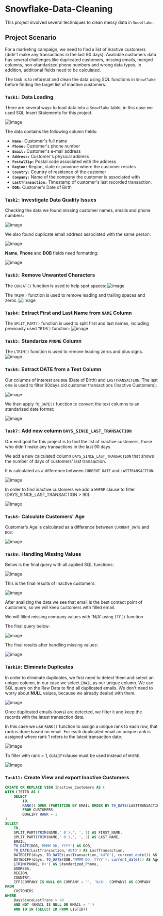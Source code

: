 # Snowflake-Data-Cleaning
This project involved several techniques to clean messy data in `Snowflake`.

## Project Scenario
For a marketing campaign, we need to find a list of inactive customers (didn't make any transactions in the last 90 days).
Available customers data has several challenges like duplicated customers, missing emails, merged columns, non-standarized phone numbers and wrong data types.
In addition, additional fields need to be calculated.

The task is to reformat and clean the data using SQL functions in `Snowflake` before finding the target list of inactive customers.

### `Task1:` Data Loading

There are several ways to load data into a `Snowflake` table, in this case we used SQL Insert Statements for this project.

![image](https://github.com/user-attachments/assets/26e443b8-f857-454f-a903-a31ea2ea043e)

The data contains the following column fields:

- **`Name:`** Customer's full name 
- **`Phone:`** Customer's phone number
- **`Email:`** Customer's e-mail address
- **`Address:`** Customer's physical address
- **`PostalZip:`** Postal code associated with the address
- **`Region:`** Region, state or province where the customer resides
- **`Country:`** Country of residence of the customer  
- **`Company:`** Name of the company the customer is associated with
- **`LastTransaction:`** Timestamp of customer's last recorded transaction.
- **`DOB:`** Customer's Date of Birth

### `Task2:` Investigate Data Quality Issues

Checking the data we found missing customer names, emails and phone numbers: 

![image](https://github.com/user-attachments/assets/f2f30aee-1986-468c-b6ac-b5caf300f050)

We also found duplicate email address associated with the same person:

![image](https://github.com/user-attachments/assets/cf1553d0-ab2c-4878-8bb8-32bffb3034e8)

**Name**, **Phone** and **DOB** fields need formatting:

![image](https://github.com/user-attachments/assets/239ef225-f11a-4eae-a231-019f76d77cd8)

### `Task3:` Remove Unwanted Characters

The `CONCAT()` function is used to help spot spaces:
![image](https://github.com/user-attachments/assets/9c44ecbd-42e1-4474-b421-6a513bfa91d7)

The `TRIM()` function is used to remove leading and trailing spaces and zeros.
![image](https://github.com/user-attachments/assets/cc839f85-6226-43dc-a262-9b7c3249bd3a)

### `Task4:` Extract First and Last Name from `NAME` Column

The `SPLIT_PART()` function is used to split first and last names, including previously used `TRIM()` function:
![image](https://github.com/user-attachments/assets/64cbb1e6-85d6-4de6-8b6c-2fe5c9d01fbb)

### `Task5:` Standarize `PHONE` Column

The `LTRIM()` function is used to remove leading zeros and plus signs.
![image](https://github.com/user-attachments/assets/8d3dfcee-875a-4b6d-898e-c3a6069965bc)

### `Task6:` Extract DATE from a Text Column

Our columns of interest are `DOB` (Date of Birth) and `LASTTRANSACTION`. The last one is used to filter 90days old customer transactions (Inactive Customers):

![image](https://github.com/user-attachments/assets/42974e24-9933-4552-8bbb-08a1ad819709)

We then apply `TO_DATE()` function to convert the text columns to an standarized date format:

![image](https://github.com/user-attachments/assets/2b297418-7832-4897-9de9-da1d528844ab)

### `Task7:` Add new column `DAYS_SINCE_LAST_TRANSACTION`

Our end goal for this project is to find the list of inactive customers, those who didn't make any transactions in the last 90 days.

We add a new calculated column `DAYS_SINCE_LAST_TRANSACTION` that shows the number of days of customers' last transaction.

It is calculated as a difference between `CURRENT_DATE` and `LASTTRANSACTION`:

![image](https://github.com/user-attachments/assets/8a3e1328-a79c-46eb-a8ec-32fdf5356a87)

In order to find inactive customers we add a `WHERE` clause to filter (DAYS_SINCE_LAST_TRANSACTION > 90):

![image](https://github.com/user-attachments/assets/74a690ed-fac3-48b9-97e4-097da68c4161)

### `Task8:` Calculate Customers' Age

Customer's Age is calculated as a difference between `CURRENT_DATE` and `DOB`:

![image](https://github.com/user-attachments/assets/d18517a0-af5c-4268-9dca-c266d3180c75)

### `Task9:` Handling Missing Values

Below is the final query with all applied SQL functions:

![image](https://github.com/user-attachments/assets/e995686c-72ab-453d-ae75-0d9cf01c30e9)

This is the final results of inactive customers:

![image](https://github.com/user-attachments/assets/8785a672-d622-4760-b287-97145785d3e7)

After analizing the data we see that email is the best contact point of customers, so we will keep customers with filled email.

We will filled missing company values with 'N/A' using `IFF()` function

The final query below:

![image](https://github.com/user-attachments/assets/cc60fe4b-9c82-4866-8e9f-b3e2693485d3)

The final results after handling missing values:

![image](https://github.com/user-attachments/assets/2bd25fc6-9ea9-4ab4-a9c2-b29fbc124f88)

### `Task10:` Eliminate Duplicates

In order to eliminate duplicates, we first need to detect them and select an unique column, in our case we select `EMAIL` as our unique column. We use SQL query on the Raw Data to find all duplicated emails. We don't need to worry about **NULL** values, because we already dealed with them.

![image](https://github.com/user-attachments/assets/a9030c78-917c-4f05-b2e7-0abf7da6451e)

Once duplicated emails (rows) are detected, we filter it and keep the records with the latest transaction date.

In this case we use `RANK()` function to assign a unique rank to each row, that rank is done based on email. For each duplicated email an unique rank is assigned
where rank 1 refers to the latest transaction date.

![image](https://github.com/user-attachments/assets/87c98b91-b5de-4116-b22c-e3486e921963)

To filter with rank = 1, `QUALIFY`clause must be used instead of `WHERE`.

![image](https://github.com/user-attachments/assets/e2c59168-6f16-4962-ace6-f9711ee9ba85)

### `Task11:` Create View and export Inactive Customers

```sql
CREATE OR REPLACE VIEW Inactive_Customers AS (
WITH LISTID AS (
    SELECT 
        ID,
        RANK() OVER (PARTITION BY EMAIL ORDER BY TO_DATE(LASTTRANSACTION, 'AUTO') DESC) AS RANK
        FROM CUSTOMERS
        QUALIFY RANK = 1
)
SELECT 
    ID, 
    SPLIT_PART(TRIM(NAME,' 0'),', ', 1) AS FIRST_NAME, 
    SPLIT_PART(TRIM(NAME,' 0'),', ', 2) AS LAST_NAME, 
    EMAIL,
    TO_DATE(DOB,'MMMM DD, YYYY') AS DOB,
	TO_DATE(LastTransaction,'AUTO') AS LastTransaction,
	DATEDIFF(days, TO_DATE(LastTransaction,'AUTO'), current_date()) AS DaysSinceLastTrans,
	DATEDIFF(days, TO_DATE(DOB,'MMMM DD, YYYY'), current_date()) AS Age,
    LTRIM(PHONE,'0+') AS Standarized_Phone,
    ADDRESS, 
    REGION, 
    COUNTRY,
    IFF(COMPANY IS NULL OR COMPANY = '', 'N/A', COMPANY) AS COMPANY
FROM
    CUSTOMERS
WHERE
    DaysSinceLastTrans > 90 
    AND NOT (EMAIL IS NULL OR EMAIL = '')
    AND ID IN (SELECT ID FROM LISTID))
```







 
